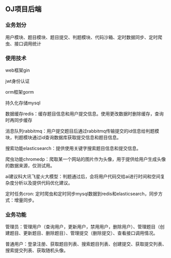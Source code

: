 ## OJ项目后端
### 业务划分
用户模块、题目模块、题目提交、判题模块、代码沙箱、定时数据同步、定时爬虫、接口调用统计
### 使用技术
web框架gin

jwt身份认证

orm框架gorm

持久化存储mysql 

数据缓存redis：缓存题目信息和用户提交信息。使用更改数据时删除缓存，查询时再同步缓存

消息队列rabbitmq：用户提交题目后通过rabbitmq传输提交的id信息给判题模块，判题模块通过id查询数据库获取提交信息和题目信息。

搜索功能elasticsearch：提供使用关键字搜索题目信息和提交信息。

爬虫功能chromedp：爬取某一个网站的图片作为头像，用于提供给用户生成头像的数据来源，仅测试用。

ai建议科大讯飞星火大模型：判题通过后，会将用户代码交给ai进行时间和空间复杂度分析以及提供代码优化建议。

定时任务cron: 定时爬虫和定时同步mysql数据到redis和elasticsearch，同步方式：增量同步。

### 业务功能
管理员：管理用户（查询用户，更新用户，禁用用户，删除用户）、管理题目（创建题目、更新题目、删除题目）、管理提交（删除提交）、查看接口调用情况。

普通用户：登录注册、获取题目列表、搜索题目列表、创建提交、获取提交列表、搜索提交列表、获取随机头像。
